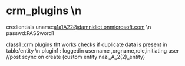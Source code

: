 # crm_plugins \n

credientials  uname:a1a1A22@damnidiot.onmicrosoft.com \n
              passwd:PASSword1



class1 :crm plugins tht works checks if duplicate data is present in table/entity \n
plugin1 : loggedin username ,orgname,role,initiating user //post scync on create (custom entity nazi_A_2(2)_entity) 
